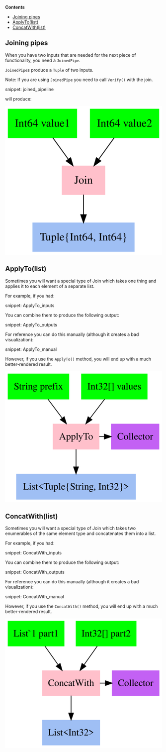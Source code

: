 <!-- START doctoc generated TOC please keep comment here to allow auto update -->
<!-- DON'T EDIT THIS SECTION, INSTEAD RE-RUN doctoc TO UPDATE -->
**Contents**

- [Joining pipes](#joining-pipes)
- [ApplyTo(list)](#applytolist)
- [ConcatWith(list)](#concatwithlist)

<!-- END doctoc generated TOC please keep comment here to allow auto update -->

## Joining pipes

When you have two inputs that are needed for the next piece of functionality, you need a `JoinedPipe`. 

`JoinedPipe`s produce a `Tuple` of two inputs.

Note: If you are using `JoinedPipe` you need to call `Verify()` with the join.

snippet: joined_pipeline

will produce:

![GraphViz of JoinedPipe](/Refactoring.Pipelines.Test/PipelineTests.JoinInputsSample.approved.dot.svg)

## ApplyTo(list) 

Sometimes you will want a special type of Join which takes one thing and applies it to each element of a separate list. 

For example, if you had:

snippet: ApplyTo_inputs

You can combine them to produce the following output:

snippet: ApplyTo_outputs

For reference you can do this manually (although it creates a bad visualization):

snippet: ApplyTo_manual

However, if you use the `ApplyTo()` method, you will end up with a much better-rendered result. 

![GraphViz of AppliedPipe](/Refactoring.Pipelines.Test/PipelineTests.ApplyTo.approved.dot.svg)

## ConcatWith(list) 

Sometimes you will want a special type of Join which takes two enumerables of the same element type and concatenates them into a list.

For example, if you had:

snippet: ConcatWith_inputs

You can combine them to produce the following output:

snippet: ConcatWith_outputs

For reference you can do this manually (although it creates a bad visualization):

snippet: ConcatWith_manual

However, if you use the `ConcatWith()` method, you will end up with a much better-rendered result. 

![GraphViz of AppliedPipe](/Refactoring.Pipelines.Test/PipelineTests.Concat.approved.dot.svg)

